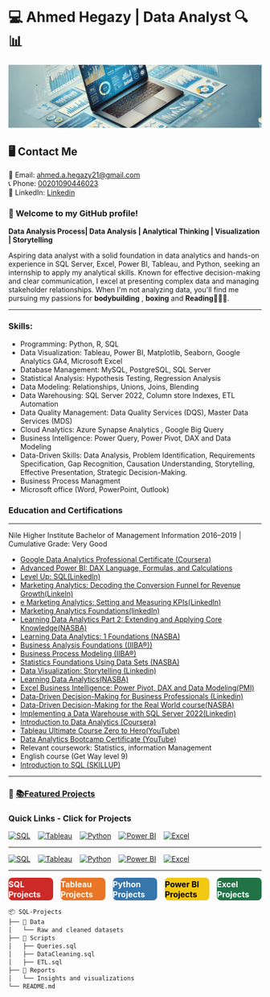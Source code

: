 
# 💻 Ahmed Hegazy | Data Analyst 🔍📊
![Profile Banner](1730016732565.jpeg)

## 🖥️ **Contact Me**
📧 Email: [ahmed.a.hegazy21@gmail.com ](mailto:ahmed.a.hegazy21@gmail.com)  
📞 Phone: [00201090446023 ](tel:00201090446023)  
💼 LinkedIn: [Linkedin](https://www.linkedin.com/in/hegazy-ahmed/)  



### 👋 Welcome to my GitHub profile! 
**Data Analysis Process| Data Analysis | Analytical Thinking | Visualization | Storytelling**

Aspiring data analyst with a solid foundation in data analytics and hands-on experience in SQL Server, Excel, Power
BI, Tableau, and Python, seeking an internship to apply my analytical skills. Known for effective decision-making
and clear communication, I excel at presenting complex data and managing stakeholder relationships.
When I'm not analyzing data, you'll find me pursuing my passions for **bodybuilding** , **boxing**  and **Reading**🏋️‍♂️🥊.


---

### Skills: 
- Programming: Python, R, SQL
- Data Visualization: Tableau, Power BI, Matplotlib, Seaborn, Google Analytics GA4, Microsoft Excel
- Database Management: MySQL, PostgreSQL, SQL Server 
- Statistical Analysis: Hypothesis Testing, Regression Analysis
- Data Modeling: Relationships, Unions, Joins, Blending
- Data Warehousing: SQL Server 2022, Column store Indexes, ETL Automation
- Data Quality Management: Data Quality Services (DQS), Master Data Services (MDS)
- Cloud Analytics: Azure Synapse Analytics , Google Big Query
- Business Intelligence: Power Query, Power Pivot, DAX and Data Modeling
- Data-Driven Skills: Data Analysis, Problem Identification, Requirements Specification, Gap Recognition,
Causation Understanding, Storytelling, Effective Presentation, Strategic Decision-Making.
- Business Process Managment
- Microsoft office (Word, PowerPoint, Outlook)

### Education and Certifications
---
Nile Higher Institute Bachelor of Management Information 2016–2019
 | Cumulative Grade: Very Good
- [ Google Data Analytics Professional Certificate (Coursera)
](https://www.coursera.org/account/accomplishments/professional-cert/4F6K7SEA4KV2)
- [Advanced Power BI: DAX Language, Formulas, and Calculations](https://lnkd.in/dbFGbf4t)
- [Level Up: SQL(LinkedIn)](https://lnkd.in/dzJeg4UP)
- [Marketing Analytics: Decoding the Conversion Funnel for Revenue Growth(LinkeIn)]( https://lnkd.in/dMSyHfKh)
- [e Marketing Analytics: Setting and Measuring KPIs(LinkedIn)](https://lnkd.in/dam5fVHR)
- [Marketing Analytics Foundations(linkedIn)]( https://lnkd.in/dNsMP2e6)
- [Learning Data Analytics Part 2: Extending and Applying Core Knowledge(NASBA)](https://lnkd.in/dfbFybe6 )
- [Learning Data Analytics: 1 Foundations (NASBA)](https://lnkd.in/d4ev6gi3 )
- [Business Analysis Foundations ((IIBA®))](https://lnkd.in/dCBh69b6)
- [Business Process Modeling (IIBA®)](https://lnkd.in/dNAX7VdQ)
- [Statistics Foundations Using Data Sets (NASBA)](https://lnkd.in/d4ev6gi3)
- [Data Visualization: Storytelling (Linkedin)](https://lnkd.in/dDAy5S9V)
- [Learning Data Analytics(NASBA)](https://lnkd.in/dAznWBhG)
- [Excel Business Intelligence: Power Pivot, DAX and Data Modeling(PMI)](https://lnkd.in/d-Yj4GGS)
- [Data-Driven Decision-Making for Business Professionals (Linkedin)](https://www.linkedin.com/learning/certificates/722ba318fed91754e53824198cf2f8790f84ac632f565ffa99d8d29014e80dc8?trk=share_certificate)
- [Data-Driven Decision-Making for the Real World course(NASBA)](https://lnkd.in/d3f_ADbk)
- [Implementing a Data Warehouse with SQL Server 2022(Linkedin)](https://www.linkedin.com/learning/certificates/9d2970ec32dacd88ff413c6605c99bb344d13c9cd249cf38fa6d0f10aacf6e25?trk=share_certificate)
- [Introduction to Data Analytics (Coursera)](https://www.credly.com/badges/2c1bb510-081a-4dd4-a1d7-9267ab41572c/public_url)
- [Tableau Ultimate Course Zero to Hero(YouTube)](https://www.youtube.com/playlist?list=PLNcg_FV9n7qZJqrKcUUCWCWPYCrlcVm9v)
- [Data Analytics Bootcamp Certificate (YouTube)](https://www.youtube.com/playlist?list=PLUaB-1hjhk8FE_XZ87vPPSfHqb6OcM0cF)
- Relevant coursework: Statistics, information Management
- English course (Get Way level 9)
- [Introduction to SQL (SKILLUP)](https://www.simplilearn.com/skillup-certificate-landing?token=eyJjb3Vyc2VfaWQiOiIxODExIiwiY2VydGlmaWNhdGVfdXJsIjoiaHR0cHM6XC9cL2NlcnRpZmljYXRlcy5zaW1wbGljZG4ubmV0XC9zaGFyZVwvdGh1bWJfNTIxNDAyNF8xNzE1MzQxMzcxLnBuZyIsInVzZXJuYW1lIjoiQWhtZWQgRWxzYWVkIEhlZ2F6eSJ9&referrer=https%3A%2F%2Flms.simplilearn.com%2Fcourses%2F4309%2FIntroduction-to-SQL%2Fcertificate%2Fdownload-skillup&%24web_only=true)

---


### 🔗 **[📚Featured Projects](#featured-projects)**
### **Quick Links - Click for Projects**

<div style="display: flex; gap: 15px;">
  <a href="https://ahmedhegazy121.github.io/SQL-Projects/" target="_blank">
    <img src="https://img.shields.io/badge/-SQL-blue?style=for-the-badge&logo=sql&logoColor=white" alt="SQL" width="150" height="40"/>
  </a>
  <a href="https://ahmedhegazy121.github.io/Tableau-Projects/" target="_blank">
    <img src="https://img.shields.io/badge/-Tableau-blue?style=for-the-badge&logo=tableau&logoColor=white" alt="Tableau" width="150" height="40"/>
  </a>
  <a href="https://ahmedhegazy121.github.io/Python-Projects/" target="_blank">
    <img src="https://img.shields.io/badge/-Python-blue?style=for-the-badge&logo=python&logoColor=white" alt="Python" width="150" height="40"/>
  </a>
  <a href="https://ahmedhegazy121.github.io/PowerBI-Projects/" target="_blank">
    <img src="https://img.shields.io/badge/-Power%20BI-blue?style=for-the-badge&logo=powerbi&logoColor=white" alt="Power BI" width="150" height="40"/>
  </a>
  <a href="https://ahmedhegazy121.github.io/Excel-Projects/" target="_blank">
    <img src="https://img.shields.io/badge/-Excel-blue?style=for-the-badge&logo=microsoft-excel&logoColor=white" alt="Excel" width="150" height="40"/>
  </a>
</div>

------

<div style="display: flex; gap: 15px;">
  <a href="https://ahmedhegazy121.github.io/SQL-Projects/" target="_blank">
    <img src="https://img.shields.io/badge/-SQL-CC2927?style=for-the-badge&logo=Microsoft%20SQL%20Server&logoColor=white" alt="SQL" width="150" height="40"/>
  </a>
  <a href="https://ahmedhegazy121.github.io/Tableau-Projects/" target="_blank">
    <img src="https://img.shields.io/badge/-Tableau-E97627?style=for-the-badge&logo=Tableau&logoColor=white" alt="Tableau" width="150" height="40"/>
  </a>
  <a href="https://ahmedhegazy121.github.io/Python-Projects/" target="_blank">
    <img src="https://img.shields.io/badge/-Python-3776AB?style=for-the-badge&logo=Python&logoColor=white" alt="Python" width="150" height="40"/>
  </a>
  <a href="https://ahmedhegazy121.github.io/PowerBI-Projects/" target="_blank">
    <img src="https://img.shields.io/badge/-Power%20BI-F2C811?style=for-the-badge&logo=Power%20BI&logoColor=black" alt="Power BI" width="150" height="40"/>
  </a>
  <a href="https://ahmedhegazy121.github.io/Excel-Projects/" target="_blank">
    <img src="https://img.shields.io/badge/-Excel-217346?style=for-the-badge&logo=Microsoft%20Excel&logoColor=white" alt="Excel" width="150" height="40"/>
  </a>
</div>

---

<style>
  .button-container {
    display: flex;
    gap: 15px;
  }
  
  .custom-button {
    display: flex;
    align-items: center;
    justify-content: center;
    text-decoration: none;
    font-weight: bold;
    font-size: 16px;
    width: 160px;
    height: 45px;
    border-radius: 8px;
    color: white;
    transition: transform 0.2s, box-shadow 0.2s;
  }

  .custom-button:hover {
    transform: scale(1.05);
    box-shadow: 0 4px 10px rgba(0, 0, 0, 0.2);
  }

  .sql { background-color: #CC2927; }
  .tableau { background-color: #E97627; }
  .python { background-color: #3776AB; }
  .powerbi { background-color: #F2C811; color: black; }
  .excel { background-color: #217346; }

</style>

<div class="button-container">
  <a href="https://ahmedhegazy121.github.io/SQL-Projects/" class="custom-button sql" target="_blank">SQL Projects</a>
  <a href="https://ahmedhegazy121.github.io/Tableau-Projects/" class="custom-button tableau" target="_blank">Tableau Projects</a>
  <a href="https://ahmedhegazy121.github.io/Python-Projects/" class="custom-button python" target="_blank">Python Projects</a>
  <a href="https://ahmedhegazy121.github.io/PowerBI-Projects/" class="custom-button powerbi" target="_blank">Power BI Projects</a>
  <a href="https://ahmedhegazy121.github.io/Excel-Projects/" class="custom-button excel" target="_blank">Excel Projects</a>
</div>


 


```text
📦 SQL-Projects
├── 📁 Data
│   └── Raw and cleaned datasets
├── 📁 Scripts
│   ├── Queries.sql
│   ├── DataCleaning.sql
│   ├── ETL.sql
├── 📁 Reports
│   └── Insights and visualizations
└── README.md
```





 

